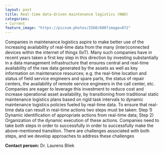 ```yaml
---
layout: post
title: Real-time data-driven maintenance logistics (NWO)
categories:
- Current
feature_image: "https://picsum.photos/2560/600?image=872"
---
```




Companies in maintenance logistics aspire to make better use of the increasing availability of real-time data from the many (inter)connected devices within the internet of things (IoT). Many such companies have in recent years taken a first key step in this direction by investing substantially in a data management infrastructure that ensures central and real-time availability of the raw data generated by the assets as well as key information on maintenance resources; e.g. the real-time location and status of field service engineers and spare parts, the status of repair centers, the availability of remote service engineers in the call center, etc. Companies are eager to leverage this investment to reduce cost and increase operational asset availability, by transitioning from traditional static maintenance logistics plans based on rigid task intervals to dynamic maintenance logistics policies fueled by real-time data. To ensure that real-time data can result in real-time actions two steps must be taken: Step 1) Dynamic identification of appropriate actions from real-time data; Step 2) Organization of the dynamic execution of these actions. Companies need to take both steps in order to successfully in order to successfully make the above-mentioned transition. There are challenges associated with both steps, and we develop approaches to address these challenges


**Contact person:** Dr. Laurens Bliek
